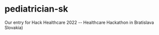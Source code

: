 # pediatrician-sk
Our entry for Hack Healthcare 2022 -- Healthcare Hackathon in Bratislava Slovakia)

